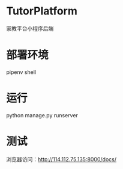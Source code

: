 # TutorPlatform
家教平台小程序后端

# 部署环境
pipenv shell

# 运行
python manage.py runserver

# 测试
浏览器访问：http://114.112.75.135:8000/docs/
